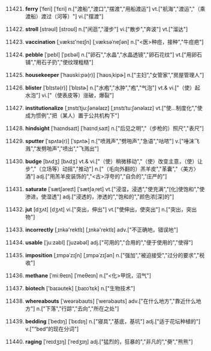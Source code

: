 11421. **ferry**
[ˈferi]  [ˈfɛri]
n.["渡船","渡口","摆渡","用船渡运"]  vt.["航海","渡运","（乘渡船）渡过（河等）"]  vi.["摆渡"]  

11422. **stroll**
[strəʊl]  [stroʊl]
n.["闲逛","漫步"]  vi.["散步","奔波"]  vt.["溜达"]  

11423. **vaccination**
[ˌvæksɪ'neɪʃn]  [ˌvæksəˈneʃən]
n.["<医>种痘，接种","牛痘疤"]  

11424. **pebble**
[ˈpebl]  [ˈpɛbəl]
n.["卵石","水晶","水晶透镜","卵石花纹"]  vt.["用卵石铺","用石子扔","使纹理粗糙"]  

11425. **housekeeper**
[ˈhaʊski:pə(r)]  [ˈhaʊsˌkipɚ]
n.["主妇","女管家","房屋管理人"]  

11426. **blister**
[ˈblɪstə(r)]  [ˈblɪstɚ]
n.["水疱","水肿","疱","气泡"]  vt.& vi.["（使）起水泡"]  vi.["（使表皮等）涨破，爆裂"]  

11427. **institutionalize**
[ˌɪnstɪˈtju:ʃənəlaɪz]  [ˌɪnstɪˈtu:ʃənəlaɪz]
vt.["使…制度化","使成为惯例","把（某人）置于公共机构下"]  

11428. **hindsight**
[ˈhaɪndsaɪt]  [ˈhaɪndˌsaɪt]
n.["后见之明","（步枪的）照尺","表尺"]  

11429. **sputter**
[ˈspʌtə(r)]  [ˈspʌtɚ]
n.["喷溅声","劈啪声","急语","咕哝"]  v.["唾沫飞溅","发劈啪声","喷出","飞溅出"]  

11430. **budge**
[bʌdʒ]  [bʌdʒ]
vt.& vi.["（使）稍微移动","（使）改变主意，（使）让步","（立场等）动摇","推动"]  n.["（毛向外翻的）羔羊皮","革囊","〈美方〉酒"]  adj.["用羔羊皮装饰的","<古>浮夸的","自负的","庄严的"]  

11431. **saturate**
[ˈsætʃəreɪt]  [ˈsætʃəˌret]
vt.["浸湿，浸透","使充满","[化]使饱和","使渗进，使湿透"]  adj.["浸透的，渗透的","饱和的","颜色浓[深]的"]  

11432. **jut**
[dʒʌt]  [dʒʌt]
vi.["突出，伸出"]  vt.["使伸出，使突出"]  n.["突出，突出物"]  

11433. **incorrectly**
[ˌɪnkə'rektlɪ]  [ˌɪnkə'rektlɪ]
adv.["不正确地，错误地"]  

11434. **usable**
[ˈju:zəbl]  [ˈjuzəbəl]
adj.["可用的","合用的","便于使用的","使得"]  

11435. **imposition**
[ˌɪmpəˈzɪʃn]  [ˌɪmpəˈzɪʃən]
n.["强加","被迫接受","过分的要求","税收"]  

11436. **methane**
[ˈmi:θeɪn]  [ˈmeθeɪn]
n.["<化>甲烷，沼气"]  

11437. **biotech**
['baɪəʊtek]  [ˌbaɪoˈtɛk]
n.["生物技术"]  

11438. **whereabouts**
[ˈweərəbaʊts]  [ˈwerəbaʊts]
adv.["在什么地方","靠近什么地方"]  n.["下落","行踪","去向","所在之处"]  

11439. **bedding**
[ˈbedɪŋ]  [ˈbɛdɪŋ]
n.["寝具","基底，基坑"]  adj.["适于花坛种植的"]  v.["“bed“的现在分词"]  

11440. **raging**
[ˈreɪdʒɪŋ]  [ˈredʒɪŋ]
adj.["猛烈的，狂暴的","非凡的","奰","熊熊"]  

